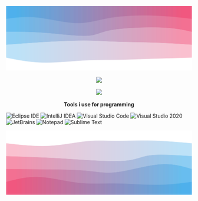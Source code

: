 ![Header](./header.svg)

<p align = "center"><img src = "https://github-widgetbox.vercel.app/api/profile?username=notpoiu&data=followers,repositories,stars,commits"></p>
<p align = "center"><img src = "https://github-widgetbox.vercel.app/api/skills?names=java,python,html,css,javascript,json,c#&includeNames=true"></p>

<p align = "center"> <b>Tools i use for programming</b></p>

![Eclipse IDE](https://img.shields.io/badge/EclipseIDE-000000.svg?style=for-the-badge&logo=Eclipse-IDE&logoColor=white)
![IntelliJ IDEA](https://img.shields.io/badge/IntelliJIDEA-000000.svg?style=for-the-badge&logo=intellij-idea&logoColor=white)
![Visual Studio Code](https://img.shields.io/badge/VisualStudioCode-000000.svg?style=for-the-badge&logo=Visual-Studio-Code&logoColor=white)
![Visual Studio 2020](https://img.shields.io/badge/VisualStudio2020-000000.svg?style=for-the-badge&logo=Visual-Studio-Code&logoColor=white)
![JetBrains](https://img.shields.io/badge/JetBrains-000000.svg?style=for-the-badge&logo=JetBrains&logoColor=white)
![Notepad](https://img.shields.io/badge/Notepad-000000.svg?style=for-the-badge&logo=Notepad&logoColor=white)
![Sublime Text](https://img.shields.io/badge/Sublime-Text-000000.svg?style=for-the-badge&logo=SublimeText&logoColor=white)

![Footer](./footer.svg)

